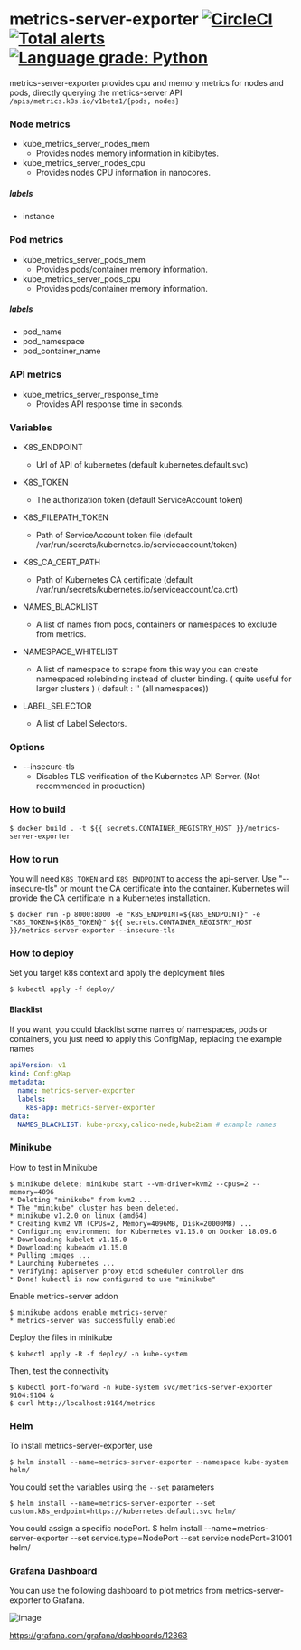 # metrics-server-exporter [![CircleCI](https://circleci.com/gh/grupozap/metrics-server-exporter.svg?style=svg)](https://circleci.com/gh/grupozap/metrics-server-exporter) [![Total alerts](https://img.shields.io/lgtm/alerts/g/grupozap/metrics-server-exporter.svg?logo=lgtm&logoWidth=18)](https://lgtm.com/projects/g/grupozap/metrics-server-exporter/alerts/) [![Language grade: Python](https://img.shields.io/lgtm/grade/python/g/grupozap/metrics-server-exporter.svg?logo=lgtm&logoWidth=18)](https://lgtm.com/projects/g/grupozap/metrics-server-exporter/context:python)
metrics-server-exporter provides cpu and memory metrics for nodes and pods, directly querying the metrics-server API `/apis/metrics.k8s.io/v1beta1/{pods, nodes}`

### Node metrics

* kube_metrics_server_nodes_mem
	* Provides nodes memory information in kibibytes.
* kube_metrics_server_nodes_cpu
	* Provides nodes CPU information in nanocores.

##### labels

* instance

### Pod metrics

* kube_metrics_server_pods_mem
	* Provides pods/container memory information.
* kube_metrics_server_pods_cpu
	* Provides pods/container memory information.

##### labels

* pod_name
* pod_namespace
* pod_container_name

### API metrics

* kube_metrics_server_response_time
	* Provides API response time in seconds.

### Variables

  * K8S_ENDPOINT
    * Url of API of kubernetes (default kubernetes.default.svc)

  * K8S_TOKEN
    * The authorization token (default ServiceAccount token)

  * K8S_FILEPATH_TOKEN
    * Path of ServiceAccount token file (default /var/run/secrets/kubernetes.io/serviceaccount/token)

  * K8S_CA_CERT_PATH
    * Path of Kubernetes CA certificate (default /var/run/secrets/kubernetes.io/serviceaccount/ca.crt)

  * NAMES_BLACKLIST
    * A list of names from pods, containers or namespaces to exclude from metrics.
  * NAMESPACE_WHITELIST
    * A list of namespace to scrape from this way you can create namespaced rolebinding instead of cluster binding. ( quite useful for larger clusters ) ( default : '' (all namespaces))
  * LABEL_SELECTOR
    * A list of Label Selectors.
### Options

  * --insecure-tls
    * Disables TLS verification of the Kubernetes API Server.  (Not recommended in production)

### How to build

    $ docker build . -t ${{ secrets.CONTAINER_REGISTRY_HOST }}/metrics-server-exporter

### How to run

You will need `K8S_TOKEN` and `K8S_ENDPOINT` to access the api-server.  Use "--insecure-tls" or mount the CA certificate into the container.  Kubernetes will provide the CA certificate in a Kubernetes installation.

    $ docker run -p 8000:8000 -e "K8S_ENDPOINT=${K8S_ENDPOINT}" -e "K8S_TOKEN=${K8S_TOKEN}" ${{ secrets.CONTAINER_REGISTRY_HOST }}/metrics-server-exporter --insecure-tls

### How to deploy

Set you target k8s context and apply the deployment files

    $ kubectl apply -f deploy/

#### Blacklist

If you want, you could blacklist some names of namespaces, pods or containers, you just need to apply this ConfigMap, replacing the example names

```yaml
apiVersion: v1
kind: ConfigMap
metadata:
  name: metrics-server-exporter
  labels:
    k8s-app: metrics-server-exporter
data:
  NAMES_BLACKLIST: kube-proxy,calico-node,kube2iam # example names
```

### Minikube

How to test in Minikube

	$ minikube delete; minikube start --vm-driver=kvm2 --cpus=2 --memory=4096
	* Deleting "minikube" from kvm2 ...
	* The "minikube" cluster has been deleted.
	* minikube v1.2.0 on linux (amd64)
	* Creating kvm2 VM (CPUs=2, Memory=4096MB, Disk=20000MB) ...
	* Configuring environment for Kubernetes v1.15.0 on Docker 18.09.6
	* Downloading kubelet v1.15.0
	* Downloading kubeadm v1.15.0
	* Pulling images ...
	* Launching Kubernetes ...
	* Verifying: apiserver proxy etcd scheduler controller dns
	* Done! kubectl is now configured to use "minikube"

Enable metrics-server addon

	$ minikube addons enable metrics-server
	* metrics-server was successfully enabled

Deploy the files in minikube

	$ kubectl apply -R -f deploy/ -n kube-system

Then, test the connectivity

	$ kubectl port-forward -n kube-system svc/metrics-server-exporter 9104:9104 &
	$ curl http://localhost:9104/metrics

### Helm

To install metrics-server-exporter, use

	$ helm install --name=metrics-server-exporter --namespace kube-system helm/

You could set the variables using the `--set` parameters

	$ helm install --name=metrics-server-exporter --set custom.k8s_endpoint=https://kubernetes.default.svc helm/

You could assign a specific nodePort.
  $ helm install --name=metrics-server-exporter --set service.type=NodePort --set service.nodePort=31001 helm/

### Grafana Dashboard

You can use the following dashboard to plot metrics from metrics-server-exporter to Grafana.

![image](https://user-images.githubusercontent.com/3788237/82919047-e6b1d880-9f4b-11ea-9133-584d9b6abf86.png)

https://grafana.com/grafana/dashboards/12363
